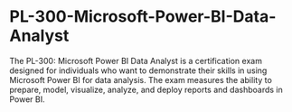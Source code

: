 # PL-300-Microsoft-Power-BI-Data-Analyst
The PL-300: Microsoft Power BI Data Analyst is a certification exam designed for individuals who want to demonstrate their skills in using Microsoft Power BI for data analysis. The exam measures the ability to prepare, model, visualize, analyze, and deploy reports and dashboards in Power BI.  

